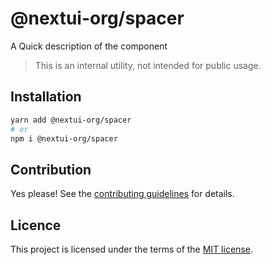 # @nextui-org/spacer

A Quick description of the component

> This is an internal utility, not intended for public usage.

## Installation

```sh
yarn add @nextui-org/spacer
# or
npm i @nextui-org/spacer
```

## Contribution

Yes please! See the
[contributing guidelines](https://github.com/nextui-org/nextui/blob/master/CONTRIBUTING.md)
for details.

## Licence

This project is licensed under the terms of the
[MIT license](https://github.com/nextui-org/nextui/blob/master/LICENSE).
